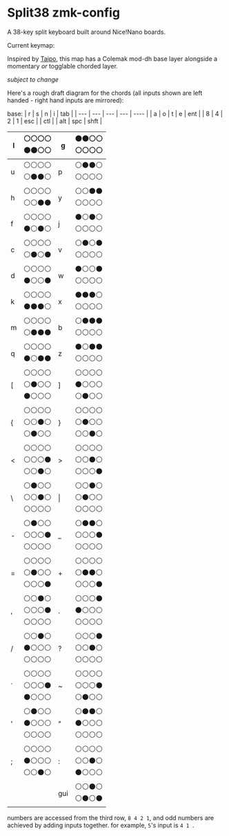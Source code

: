 # Split38 zmk-config
A 38-key split keyboard built around Nice!Nano boards.

Current keymap:

Inspired by [Taipo](https://inkeys.wiki/en/keymaps/taipo), this map has a Colemak mod-dh base layer alongside a momentary *or* togglable chorded layer.

_subject to change_

Here's a rough draft diagram for the chords (all inputs shown are left handed - right hand inputs are mirrored):

base:
| r   | s   | n   | i   | tab  |
| --- | --- | --- | --- | ---- |
| a   | o   | t   | e   | ent  |
| 8   | 4   | 2   | 1   | esc  |
| ctl |     | alt | spc | shft |

| l        | ⚪⚪⚪⚪<br>⚫⚫⚪⚪         | g     | ⚫⚫⚪⚪<br>⚪⚪⚪⚪         |
| -------- | -------------------- | ----- | -------------------- |
| u        | ⚪⚪⚪⚪<br>⚪⚫⚫⚪         | p     | ⚪⚫⚫⚪<br>⚪⚪⚪⚪         |
| h        | ⚪⚪⚪⚪<br>⚪⚪⚫⚫         | y     | ⚪⚪⚫⚫<br>⚪⚪⚪⚪         |
| f        | ⚪⚪⚪⚪<br>⚫⚪⚫⚪         | j     | ⚫⚪⚫⚪<br>⚪⚪⚪⚪         |
| c        | ⚪⚪⚪⚪<br>⚪⚫⚪⚫         | v     | ⚪⚫⚪⚫<br>⚪⚪⚪⚪         |
| d        | ⚪⚪⚪⚪<br>⚫⚪⚪⚫         | w     | ⚫⚪⚪⚫ <br>⚪⚪⚪⚪        |
| k        | ⚪⚪⚪⚪  <br>⚫⚫⚫⚪       | x     | ⚫⚫⚫⚪ <br>⚪⚪⚪⚪        |
| m        | ⚪⚪⚪⚪<br>⚪⚫⚫⚫         | b     | ⚪⚫⚫⚫<br>⚪⚪⚪⚪         |
| q        | ⚪⚪⚪⚪<br>⚫⚪⚫⚫         | z     | ⚫⚪⚫⚫<br>⚪⚪⚪⚪         |
| [        | ⚪⚪⚪⚪<br>⚪⚫⚪⚪<br>⚫⚪⚪⚪ | ]     | ⚪⚪⚪⚪<br>⚫⚪⚪⚪<br>⚪⚫⚪⚪ |
| {        | ⚪⚪⚪⚪<br>⚪⚪⚫⚪<br>⚪⚫⚪⚪ | }     | ⚪⚪⚪⚪<br>⚪⚫⚪⚪<br>⚪⚪⚫⚪ |
| <        | ⚪⚪⚪⚪<br>⚪⚪⚪⚫<br>⚪⚪⚫⚪ | >     | ⚪⚪⚪⚪<br>⚪⚪⚫⚪<br>⚪⚪⚪⚫ |
| \        | ⚪⚫⚪⚪<br>⚪⚪⚫⚪<br>⚪⚪⚪⚪ | \|    | ⚪⚪⚫⚪<br>⚪⚫⚪⚪<br>⚪⚪⚪⚪ |
| -        | ⚪⚫⚪⚪<br>⚪⚪⚪⚫<br>⚪⚪⚪⚪ | _     | ⚪⚫⚫⚪<br>⚪⚪⚪⚫<br>⚪⚪⚪⚪ |
| =        | ⚪⚪⚪⚪<br>⚪⚫⚪⚪<br>⚪⚪⚪⚫ | +     | ⚪⚪⚪⚪<br>⚪⚫⚫⚪<br>⚪⚪⚪⚫ |
| ,        | ⚪⚪⚫⚪<br>⚪⚪⚪⚫<br>⚪⚪⚪⚪ | .     | ⚪⚪⚪⚫<br>⚫⚪⚪⚪<br>⚪⚪⚪⚪ |
| /        | ⚪⚪⚫⚪<br>⚫⚪⚪⚪<br>⚪⚪⚪⚪ | ?     | ⚪⚪⚪⚫<br>⚪⚪⚫⚪<br>⚪⚪⚪⚪ |
| `        | ⚪⚪⚪⚪<br>⚪⚪⚪⚫<br>⚫⚪⚪⚪ | ~     | ⚪⚪⚪⚪<br>⚪⚪⚪⚫<br>⚪⚫⚪⚪ |
| '        | ⚪⚫⚪⚪<br>⚫⚪⚪⚪<br>⚪⚪⚪⚪ | "     | ⚪⚫⚫⚪<br>⚫⚪⚪⚪<br>⚪⚪⚪⚪ |
| ;        | ⚪⚪⚪⚪<br>⚫⚪⚪⚪<br>⚪⚪⚫⚪ | :     | ⚪⚪⚪⚪<br>⚪⚪⚫⚪<br>⚫⚪⚪⚪ |
|          |                      | gui   | ⚪⚪⚫⚪<br>⚪⚫⚪⚫         |

numbers are accessed from the third row, `8 4 2 1`, and odd numbers are achieved by adding inputs together. for example, `5`'s input is `4 1 `. 
